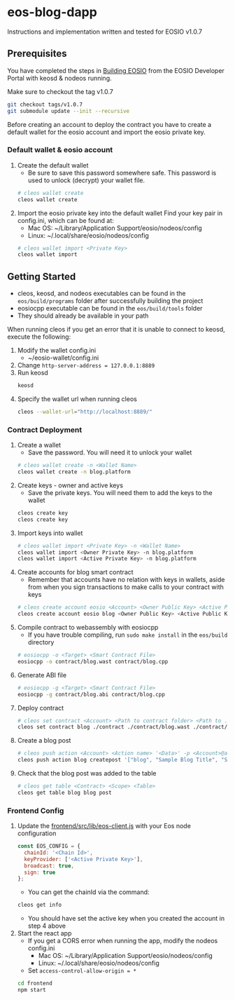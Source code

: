# eos-blog-dapp

Instructions and implementation written and tested for EOSIO v1.0.7

## Prerequisites

You have completed the steps in [Building EOSIO](https://developers.eos.io/eosio-nodeos/docs/getting-the-code) from the EOSIO Developer Portal with keosd & nodeos running.

Make sure to checkout the tag v1.0.7
```bash
git checkout tags/v1.0.7
git submodule update --init --recursive
```

Before creating an account to deploy the contract you have to create a default wallet for the eosio account and import the eosio private key.

### Default wallet & eosio account

1.  Create the default wallet
    * Be sure to save this password somewhere safe. This password is used to unlock (decrypt) your wallet file.
    ```bash
    # cleos wallet create
    cleos wallet create 
    ```
2.  Import the eosio private key into the default wallet
    Find your key pair in config.ini, which can be found at:
    * Mac OS: ~/Library/Application Support/eosio/nodeos/config
    * Linux: ~/.local/share/eosio/nodeos/config
    ```bash
    # cleos wallet import <Private Key>
    cleos wallet import 
    ```

## Getting Started

* cleos, keosd, and nodeos executables can be found in the `eos/build/programs` folder after successfully building the project
* eosiocpp executable can be found in the `eos/build/tools` folder 
* They should already be available in your path

When running cleos if you get an error that it is unable to connect to keosd, execute the following:
1.  Modify the wallet config.ini
    * ~/eosio-wallet/config.ini
2.  Change `http-server-address = 127.0.0.1:8889`
3.  Run keosd
    ```bash
    keosd
    ```
4.  Specify the wallet url when running cleos
    ```bash
    cleos --wallet-url="http://localhost:8889/"
    ```

### Contract Deployment

1.  Create a wallet
    * Save the password. You will need it to unlock your wallet
    ```bash
    # cleos wallet create -n <Wallet Name>
    cleos wallet create -n blog.platform
    ```
2.  Create keys - owner and active keys
    * Save the private keys. You will need them to add the keys to the wallet
    ```bash
    cleos create key
    cleos create key
    ```
3.  Import keys into wallet
    ```bash
    # cleos wallet import <Private Key> -n <Wallet Name>
    cleos wallet import <Owner Private Key> -n blog.platform
    cleos wallet import <Active Private Key> -n blog.platform
    ```
4.  Create accounts for blog smart contract
    * Remember that accounts have no relation with keys in wallets, aside from when you sign transactions to make calls to your contract with keys
    ```bash
    # cleos create account eosio <Account> <Owner Public Key> <Active Public Key>
    cleos create account eosio blog <Owner Public Key> <Active Public Key>
    ```
5.  Compile contract to webassembly with eosiocpp
    * If you have trouble compiling, run `sudo make install` in the `eos/build` directory
    ```bash
    # eosiocpp -o <Target> <Smart Contract File>
    eosiocpp -o contract/blog.wast contract/blog.cpp
    ```
6.  Generate ABI file
    ```bash
    # eosiocpp -g <Target> <Smart Contract File>
    eosiocpp -g contract/blog.abi contract/blog.cpp
    ```
7.  Deploy contract
    ```bash
    # cleos set contract <Account> <Path to contract folder> <Path to .wast file> <Path to .abi file>
    cleos set contract blog ./contract ./contract/blog.wast ./contract/blog.abi
    ```
8.  Create a blog post
    ```bash
    # cleos push action <Account> <Action name> '<Data>' -p <Account>@active
    cleos push action blog createpost '["blog", "Sample Blog Title", "Sample blog content blah blah", "misc"]' -p blog@active
    ```
9.  Check that the blog post was added to the table
    ```bash
    # cleos get table <Contract> <Scope> <Table>
    cleos get table blog blog post
    ```

### Frontend Config

1.  Update the [frontend/src/lib/eos-client.js](https://github.com/TaraTritt/eos-blog-dapp/blob/master/frontend/src/lib/eos-client.js) with your Eos node configuration
    ```javascript
    const EOS_CONFIG = {
      chainId: '<Chain Id>',
      keyProvider: ['<Active Private Key>'],
      broadcast: true,
      sign: true
    };
    ```
    * You can get the chainId via the command:
    ```bash
    cleos get info
    ```
    * You should have set the active key when you created the account in step 4 above
2.  Start the react app
    * If you get a CORS error when running the app, modify the nodeos config.ini
        * Mac OS: ~/Library/Application Support/eosio/nodeos/config
        * Linux: ~/.local/share/eosio/nodeos/config
    * Set `access-control-allow-origin = *`
    ```bash
    cd frontend
    npm start
    ```